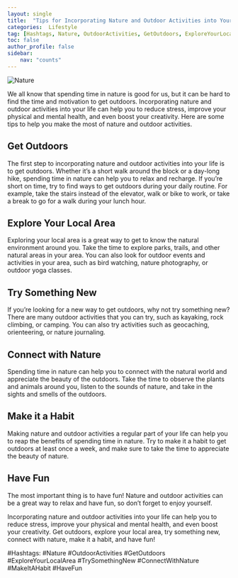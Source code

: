 ```yaml
---
layout: single
title:  "Tips for Incorporating Nature and Outdoor Activities into Your Life"
categories:  Lifestyle
tag: [Hashtags, Nature, OutdoorActivities, GetOutdoors, ExploreYourLocalArea, TrySomethingNew, ConnectWithNature, MakeItAHabit, HaveFun, ]
toc: false
author_profile: false
sidebar:
    nav: "counts"
---
```

    
![Nature](https://images.unsplash.com/photo-1519999482648-25049ddd37b1?ixlib=rb-1.2.1&ixid=eyJhcHBfaWQiOjEyMDd9&auto=format&fit=crop&w=1350&q=80)

We all know that spending time in nature is good for us, but it can be hard to find the time and motivation to get outdoors. Incorporating nature and outdoor activities into your life can help you to reduce stress, improve your physical and mental health, and even boost your creativity. Here are some tips to help you make the most of nature and outdoor activities.

## Get Outdoors

The first step to incorporating nature and outdoor activities into your life is to get outdoors. Whether it’s a short walk around the block or a day-long hike, spending time in nature can help you to relax and recharge. If you’re short on time, try to find ways to get outdoors during your daily routine. For example, take the stairs instead of the elevator, walk or bike to work, or take a break to go for a walk during your lunch hour.

## Explore Your Local Area

Exploring your local area is a great way to get to know the natural environment around you. Take the time to explore parks, trails, and other natural areas in your area. You can also look for outdoor events and activities in your area, such as bird watching, nature photography, or outdoor yoga classes.

## Try Something New

If you’re looking for a new way to get outdoors, why not try something new? There are many outdoor activities that you can try, such as kayaking, rock climbing, or camping. You can also try activities such as geocaching, orienteering, or nature journaling.

## Connect with Nature

Spending time in nature can help you to connect with the natural world and appreciate the beauty of the outdoors. Take the time to observe the plants and animals around you, listen to the sounds of nature, and take in the sights and smells of the outdoors.

## Make it a Habit

Making nature and outdoor activities a regular part of your life can help you to reap the benefits of spending time in nature. Try to make it a habit to get outdoors at least once a week, and make sure to take the time to appreciate the beauty of nature.

## Have Fun

The most important thing is to have fun! Nature and outdoor activities can be a great way to relax and have fun, so don’t forget to enjoy yourself.

Incorporating nature and outdoor activities into your life can help you to reduce stress, improve your physical and mental health, and even boost your creativity. Get outdoors, explore your local area, try something new, connect with nature, make it a habit, and have fun!

#Hashtags:
#Nature #OutdoorActivities #GetOutdoors #ExploreYourLocalArea #TrySomethingNew #ConnectWithNature #MakeItAHabit #HaveFun